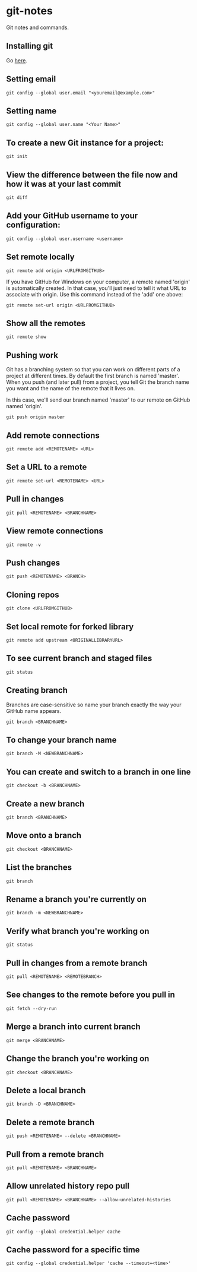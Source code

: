 # git-notes
Git notes and commands.

## Installing git 
Go [here](https://git-scm.com/downloads).

## Setting email
    git config --global user.email "<youremail@example.com>"

## Setting name
    git config --global user.name "<Your Name>"

## To create a new Git instance for a project:
    git init

## View the difference between the file now and how it was at your last commit
    git diff

## Add your GitHub username to your configuration:
    git config --global user.username <username>

## Set remote locally
    git remote add origin <URLFROMGITHUB>

If you have GitHub for Windows on your computer, a remote named 'origin' is automatically created. In that case, you'll just need to tell it what URL to associate with origin. Use this command instead of the 'add' one above:

    git remote set-url origin <URLFROMGITHUB>

## Show all the remotes
    git remote show
    
## Pushing work 
Git has a branching system so that you can work on different parts of a project at different times. By default the first branch is named 'master'. When you push (and later pull) from a project, you tell Git the branch name you want and the name of the remote that it lives on.

In this case, we'll send our branch named 'master' to our remote on GitHub named 'origin'.

    git push origin master
    
    
## Add remote connections
    git remote add <REMOTENAME> <URL>

## Set a URL to a remote
    git remote set-url <REMOTENAME> <URL>

## Pull in changes
    git pull <REMOTENAME> <BRANCHNAME>

## View remote connections
    git remote -v

## Push changes
    git push <REMOTENAME> <BRANCH>
    
## Cloning repos
    git clone <URLFROMGITHUB>
    
## Set local remote for forked library 
    git remote add upstream <ORIGINALLIBRARYURL>
    
## To see current branch and staged files
    git status
    
## Creating branch

Branches are case-sensitive so name your branch exactly the way your GitHub name appears.

    git branch <BRANCHNAME>
    
##  To change your branch name

    git branch -M <NEWBRANCHNAME>
    
## You can create and switch to a branch in one line
    git checkout -b <BRANCHNAME>
    
## Create a new branch
    git branch <BRANCHNAME>

## Move onto a branch
    git checkout <BRANCHNAME>

## List the branches
    git branch

## Rename a branch you're currently on
    git branch -m <NEWBRANCHNAME>

## Verify what branch you're working on
    git status   

## Pull in changes from a remote branch
    git pull <REMOTENAME> <REMOTEBRANCH>

## See changes to the remote before you pull in
    git fetch --dry-run

## Merge a branch into current branch
    git merge <BRANCHNAME>

## Change the branch you're working on
    git checkout <BRANCHNAME>

## Delete a local branch
    git branch -D <BRANCHNAME>

## Delete a remote branch
    git push <REMOTENAME> --delete <BRANCHNAME>

## Pull from a remote branch
    git pull <REMOTENAME> <BRANCHNAME>
    
## Allow unrelated history repo pull
    git pull <REMOTENAME> <BRANCHNAME> --allow-unrelated-histories

## Cache password 
    git config --global credential.helper cache

## Cache password for a specific time
    git config --global credential.helper 'cache --timeout=<time>'




























